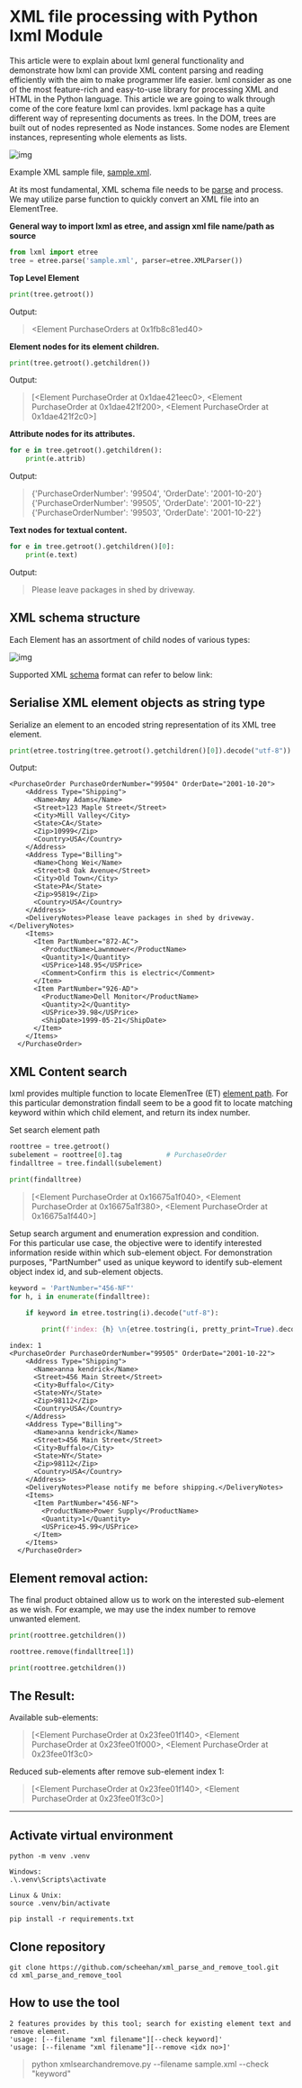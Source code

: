 # XML file processing with Python lxml Module

This article were to explain about lxml general functionality and demonstrate how lxml can provide XML content parsing and reading efficiently with the aim to make programmer life easier. lxml consider as one of the most feature-rich and easy-to-use library for processing XML and HTML in the Python language. This article we are going to walk through come of the core feature lxml can provides. lxml package has a quite different way of representing documents as trees.
In the DOM, trees are built out of nodes represented as Node instances.
Some nodes are Element instances, representing whole elements as lists.

![img](/images/lxml_design.png)

Example XML sample file, [sample.xml](sample.xml).



At its most fundamental, XML schema file needs to be [parse][1] and process. We may utilize parse function to quickly convert an XML file into an ElementTree.

**General way to import lxml as etree, and assign xml file name/path as source**

```python
from lxml import etree
tree = etree.parse('sample.xml', parser=etree.XMLParser())
```


**Top Level Element**

```python
print(tree.getroot())
```
Output:
> <Element PurchaseOrders at 0x1fb8c81ed40>

**Element nodes for its element children.** 

```python
print(tree.getroot().getchildren())
```
Output:
> [<Element PurchaseOrder at 0x1dae421eec0>, <Element PurchaseOrder at 0x1dae421f200>, <Element PurchaseOrder at 0x1dae421f2c0>]

**Attribute nodes for its attributes.**

```python
for e in tree.getroot().getchildren():
    print(e.attrib)
```
Output:
> {'PurchaseOrderNumber': '99504', 'OrderDate': '2001-10-20'}  
> {'PurchaseOrderNumber': '99505', 'OrderDate': '2001-10-22'}  
> {'PurchaseOrderNumber': '99503', 'OrderDate': '2001-10-22'}

**Text nodes for textual content.**

```python
for e in tree.getroot().getchildren()[0]:
    print(e.text)
```
Output:
> Please leave packages in shed by driveway.

## XML schema structure 

Each Element has an assortment of child nodes of various types:

![img](/images/xml_element_explained.png)

Supported XML [schema][2] format can refer to below link:

## Serialise XML element objects as string type

Serialize an element to an encoded string representation of its XML tree element.

```python
print(etree.tostring(tree.getroot().getchildren()[0]).decode("utf-8"))
```
Output:
```
<PurchaseOrder PurchaseOrderNumber="99504" OrderDate="2001-10-20">
    <Address Type="Shipping">
      <Name>Amy Adams</Name>
      <Street>123 Maple Street</Street>
      <City>Mill Valley</City>
      <State>CA</State>
      <Zip>10999</Zip>
      <Country>USA</Country>
    </Address>
    <Address Type="Billing">
      <Name>Chong Wei</Name>
      <Street>8 Oak Avenue</Street>
      <City>Old Town</City>
      <State>PA</State>
      <Zip>95819</Zip>
      <Country>USA</Country>
    </Address>
    <DeliveryNotes>Please leave packages in shed by driveway.</DeliveryNotes>
    <Items>
      <Item PartNumber="872-AC">
        <ProductName>Lawnmower</ProductName>
        <Quantity>1</Quantity>
        <USPrice>148.95</USPrice>
        <Comment>Confirm this is electric</Comment>
      </Item>
      <Item PartNumber="926-AD">
        <ProductName>Dell Monitor</ProductName>
        <Quantity>2</Quantity>
        <USPrice>39.98</USPrice>
        <ShipDate>1999-05-21</ShipDate>
      </Item>
    </Items>
  </PurchaseOrder>
```

## XML Content search

lxml provides multiple function to locate ElemenTree (ET) [element path][3]. For this particular demonstration findall seem to be a good fit to locate matching keyword within which child element, and return its index number.

Set search element path 

```python
roottree = tree.getroot()
subelement = roottree[0].tag           # PurchaseOrder
findalltree = tree.findall(subelement)

print(findalltree)
```

> [<Element PurchaseOrder at 0x16675a1f040>, <Element PurchaseOrder at 0x16675a1f380>, <Element PurchaseOrder at 0x16675a1f440>]

Setup search argument and enumeration expression and condition.  
For this particular use case, the objective were to identify interested information reside within which sub-element object. For demonstration purposes, "PartNumber" used as unique keyword to identify sub-element object index id, and sub-element objects.

```python
keyword = 'PartNumber="456-NF"'
for h, i in enumerate(findalltree):

    if keyword in etree.tostring(i).decode("utf-8"):
        
        print(f'index: {h} \n{etree.tostring(i, pretty_print=True).decode("utf-8")}')
```
```
index: 1
<PurchaseOrder PurchaseOrderNumber="99505" OrderDate="2001-10-22">
    <Address Type="Shipping">
      <Name>anna kendrick</Name>
      <Street>456 Main Street</Street>
      <City>Buffalo</City>
      <State>NY</State>
      <Zip>98112</Zip>
      <Country>USA</Country>
    </Address>
    <Address Type="Billing">
      <Name>anna kendrick</Name>
      <Street>456 Main Street</Street>
      <City>Buffalo</City>
      <State>NY</State>
      <Zip>98112</Zip>
      <Country>USA</Country>
    </Address>
    <DeliveryNotes>Please notify me before shipping.</DeliveryNotes>
    <Items>
      <Item PartNumber="456-NF">
        <ProductName>Power Supply</ProductName>
        <Quantity>1</Quantity>
        <USPrice>45.99</USPrice>
      </Item>
    </Items>
  </PurchaseOrder>
```

## Element removal action:

The final product obtained allow us to work on the interested sub-element as we wish. For example, we may use the index number to remove unwanted element.

```python
print(roottree.getchildren())

roottree.remove(findalltree[1])

print(roottree.getchildren())
```

## The Result:

Available sub-elements:
> [<Element PurchaseOrder at 0x23fee01f140>, <Element PurchaseOrder at 0x23fee01f000>, <Element PurchaseOrder at 0x23fee01f3c0>  

Reduced sub-elements after remove sub-element index 1:
> [<Element PurchaseOrder at 0x23fee01f140>, <Element PurchaseOrder at 0x23fee01f3c0>]



[1]: https://lxml.de/apidoc/lxml.etree.html#lxml.etree.parse
[2]: https://www.w3schools.com/XML/schema_schema.asp
[3]: https://lxml.de/tutorial.html#elementpath

---

## Activate virtual environment

```
python -m venv .venv

Windows:
.\.venv\Scripts\activate

Linux & Unix:
source .venv/bin/activate

pip install -r requirements.txt
```

## Clone repository

```
git clone https://github.com/scheehan/xml_parse_and_remove_tool.git
cd xml_parse_and_remove_tool
```

## How to use the tool

```
2 features provides by this tool; search for existing element text and remove element.
'usage: [--filename "xml filename"][--check keyword]'
'usage: [--filename "xml filename"][--remove <idx no>]'
```
> python xmlsearchandremove.py --filename sample.xml --check "keyword"